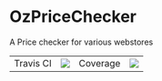 # OzPriceChecker
A Price checker for various webstores

<table>
    <tr>
        <td>Travis CI</td>
        <td><img src='https://travis-ci.org/ericziethen/ozpricechecker.svg?branch=master'></td>
        <td>Coverage</td>
        <td><img src='https://codecov.io/gh/ericziethen/ozpricechecker/branch/master/graph/badge.svg'></td>
    </tr>
</table>

